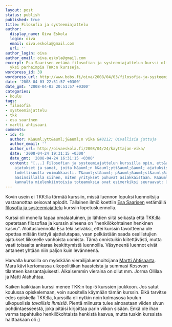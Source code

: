 ```yaml
---
layout: post
status: publish
published: true
title: Filosofia ja systeemiajattelu
author:
  display_name: Oiva Eskola
  login: oiva
  email: oiva.eskola@gmail.com
  url: ''
author_login: oiva
author_email: oiva.eskola@gmail.com
excerpt: Esa Saarisen vetämä filosofian ja systeemiajattelun kurssi oli mielestäni
  yksi parhaimpia TKK:n kursseja.
wordpress_id: 39
wordpress_url: http://www.bobs.fi/oiva/2008/04/03/filosofia-ja-systeemiajattelu/
date: '2008-04-03 22:51:57 +0300'
date_gmt: '2008-04-03 20:51:57 +0300'
categories:
- koulu
tags:
- filosofia
- systeemiajattelu
- tkk
- esa saarinen
- martti ahtisaari
comments:
- id: 45
  author: K&auml;ytt&auml;j&auml;n vika &#8212; Oivallisia juttuja
  author_email: ''
  author_url: http://oivaeskola.fi/2008/04/24/kayttajan-vika/
  date: '2008-04-24 19:31:15 +0300'
  date_gmt: '2008-04-24 16:31:15 +0300'
  content: "[...] Filosofian ja systeemiajattelun kurssilla opin, ett&auml; ihmisen
    ajatukset ja sanat, joita h&auml;n k&auml;ytt&auml;&auml; ajatuksissaan, muovaavat
    todellisuutta voimakkaasti. T&auml;st&auml; p&auml;&auml;st&auml;&auml;n k&auml;tev&auml;sti
    aasinsillalla siihen, miten yritykset puhuvat asiakkaistaan. K&auml;ytett&auml;vyyden
    kannalta mielenkiintoisia toteamuksia ovat esimerkiksi seuraavat: [...]"
---
```

<p>Kovin usein ei TKK:lla t&ouml;rm&auml;&auml; kurssiin, miss&auml; luennon lopuksi luennoitsija vastaanottaa seisovat aplodit. T&auml;llainen ilmi&ouml; koettiin <a href="http://www.esasaarinen.com/">Esa Saarisen</a> vet&auml;m&auml;ll&auml; <a href="http://www.sal.tkk.fi/Opinnot/Mat-2.1197/K2008/">filosofia ja systeemiajattelu</a> kurssin lopetusluennolla.</p>
<p>Kurssi oli monella tapaa omalaatuinen, jo l&auml;htien siit&auml; seikasta ett&auml; TKK:lla opetetaan filosofiaa ja kurssin aiheena on "henkil&ouml;kohtainen henkinen kasvu". Aloitusluennolla Esa teki selv&auml;ksi, ettei kurssin tavoitteena ole opettaa mit&auml;&auml;n tietty&auml; ajattelutapaa, vaan pelk&auml;st&auml;&auml;n saada osallistujien ajatukset liikkeelle vanhoista uomista. T&auml;m&auml; onnistuikin kiitett&auml;v&auml;sti, mutta vaati toisaalta ankaraa keskittymist&auml; luennoilla. V&auml;syneen&auml; luennot eiv&auml;t antaneet yht&auml;&auml;n niin paljon kuin lev&auml;nneen&auml;.</p>
<p>Harvalla kurssilla on my&ouml;sk&auml;&auml;n vierailijaluennoitsijana <a href="http://www.cmi.fi/?content=cv_board&id=1">Martti Ahtisaarta</a>. Mara k&auml;vi kertomassa ulkopolitiikan haasteista ja summasi Kosovon tilanteen kansantajuisesti. Aikaisemmin vieraina on ollut mm. Jorma Ollilaa ja Matti Alahuhtaa.</p>
<p>Kaiken kaikkiaan kurssi menee TKK:n top-5 kurssien joukkoon. Jos satut koulussa opiskelemaan, voin suositella k&auml;ym&auml;&auml;n t&auml;m&auml;n kurssin. Eik&auml; tarvitse edes opiskella TKK:lla, kurssilla oli nytkin noin kolmasosa koulun ulkopuolisia <em>tavallisia ihmisi&auml;</em>. Pient&auml; miinusta tulee ainoastaan viiden sivun pohdintaesseest&auml;, joka pit&auml;isi kirjoittaa parin viikon sis&auml;&auml;n. Enk&auml; ole ihan varma tapahtuiko henkil&ouml;kohtaista henkist&auml; kasvua, mutta tuskin kurssista haittaakaan oli :)</p>
